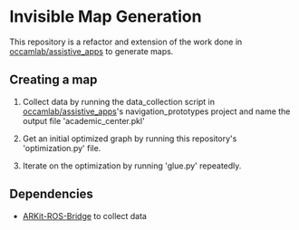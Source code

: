 # Invisible Map Generation

This repository is a refactor and extension of the work done in [occamlab/assistive_apps](https://github.com/occamLab/assistive_apps/tree/summer2018) to generate maps.

## Creating a map
1. Collect data by running the data_collection script in [occamlab/assistive_apps](https://github.com/occamLab/assistive_apps/tree/summer2018)'s navigation_prototypes project and name the output file 'academic_center.pkl'

2. Get an initial optimized graph by running this repository's 'optimization.py' file.

3. Iterate on the optimization by running 'glue.py' repeatedly.

## Dependencies
- [ARKit-ROS-Bridge](https://github.com/occamLab/ARKit-Ros-Bridge) to collect data
